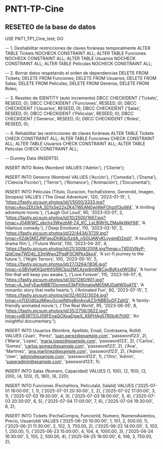 # PNT1-TP-Cine

## RESETEO de la base de datos
USE PNT1_TP1_Cine_test;
GO

-- 1. Deshabilitar restricciones de claves foráneas temporalmente
ALTER TABLE Tickets NOCHECK CONSTRAINT ALL;
ALTER TABLE Funciones NOCHECK CONSTRAINT ALL;
ALTER TABLE Usuarios NOCHECK CONSTRAINT ALL;
ALTER TABLE Peliculas NOCHECK CONSTRAINT ALL;

-- 2. Borrar datos respetando el orden de dependencias
DELETE FROM Tickets;
DELETE FROM Funciones;
DELETE FROM Usuarios;
DELETE FROM Salas;
DELETE FROM Peliculas;
DELETE FROM Generos;
DELETE FROM Roles;

-- 3. Reseteo de IDENTITY (auto incremento)
DBCC CHECKIDENT ('Tickets', RESEED, 0);
DBCC CHECKIDENT ('Funciones', RESEED, 0);
DBCC CHECKIDENT ('Usuarios', RESEED, 0);
DBCC CHECKIDENT ('Salas', RESEED, 0);
DBCC CHECKIDENT ('Peliculas', RESEED, 0);
DBCC CHECKIDENT ('Generos', RESEED, 0);
DBCC CHECKIDENT ('Roles', RESEED, 0);

-- 4. Rehabilitar las restricciones de claves foráneas
ALTER TABLE Tickets CHECK CONSTRAINT ALL;
ALTER TABLE Funciones CHECK CONSTRAINT ALL;
ALTER TABLE Usuarios CHECK CONSTRAINT ALL;
ALTER TABLE Peliculas CHECK CONSTRAINT ALL;

-- Dummy Data (INSERTS).

INSERT INTO Roles (Nombre) VALUES
('Admin'),
('Cliente');

INSERT INTO Generos (Nombre) VALUES
('Acción'),
('Comedia'),
('Drama'),
('Ciencia Ficción'),
('Terror'),
('Romance'),
('Animación'),
('Documental');

INSERT INTO Peliculas (Titulo, Duracion, FechaEstreno, GeneroId, Imagen, Sinopsis) VALUES
('The Great Adventure', 120, '2023-01-15', 1, 'https://fastly.picsum.photos/id/1/5000/3333.jpg?hmac=Asv2DU3rA_5D1xSe22xZK47WEAN0wjWeFOhzd13ujW4', 'A thrilling adventure movie.'),
('Laugh Out Loud', 90, '2023-03-01', 2, 'https://fastly.picsum.photos/id/10/2500/1667.jpg?hmac=J04WWC_ebchx3WwzbM-Z4_KC_LeLBWr5LZMaAkWkF68', 'A hilarious comedy.'),
('Deep Emotions', 110, '2023-02-10', 3, 'https://fastly.picsum.photos/id/22/4434/3729.jpg?hmac=fjZdkSMZJNFgsoDh8Qo5zdA_nSGUAWvKLyyqmEt2xs0', 'A touching drama film.'),
('Future World', 130, '2023-04-20', 4, 'https://fastly.picsum.photos/id/21/3008/2008.jpg?hmac=T8DSVNvP-QldCew7WD4jj_S3mWwxZPqdF0CNPksSko4', 'A sci-fi journey to the future.'),
('Night Terrors', 100, '2023-05-10', 5, 'https://fastly.picsum.photos/id/27/3264/1836.jpg?hmac=p3BVIgKKQpHhfGRRCbsi2MCAzw8mWBCayBsKxxtWO8g', 'A horror film that will keep you awake.'),
('Love Forever', 115, '2023-06-01', 6, 'https://fastly.picsum.photos/id/30/1280/901.jpg?hmac=A_hpFyEavMBB7Dsmmp53kPXKmatwM05MUDatlWSgATE', 'A romantic story that melts hearts.'),
('Animated Fun', 80, '2023-07-15', 7, 'https://fastly.picsum.photos/id/32/4032/3024.jpg?hmac=n7I3OdGszMIwuGcvplNthgBmAxvAZ3rNBBSuDFZaItQ', 'A family-friendly animated movie.'),
('The Real World', 95, '2023-08-05', 8, 'https://fastly.picsum.photos/id/35/2758/3622.jpg?hmac=xIB3RTEGJ59FEnaQOXoaDgwX_K6PHAg57R0b4t7tiX0', 'An insightful documentary.');

INSERT INTO Usuarios (Nombre, Apellido, Email, Contrasena, RolId) VALUES
('Juan', 'Perez', 'juan.perez@example.com', 'password123', 2),
('Maria', 'Lopez', 'maria.lopez@example.com', 'password123', 2),
('Carlos', 'Gomez', 'carlos.gomez@example.com', 'password123', 2),
('Ana', 'Martinez', 'ana.martinez@example.com', 'password123', 2),
('Admin', 'User', 'admin@example.com', 'password123', 1),
('Otro', 'Admin', 'superadmin@example.com', 'password123', 1);

INSERT INTO Salas (Numero, Capacidad) VALUES
(1, 100),
(2, 150),
(3, 200),
(4, 120),
(5, 180),
(6, 220);

INSERT INTO Funciones (FechaHora, PeliculaId, SalaId) VALUES
('2025-07-01 18:00:00', 1, 1),
('2025-07-01 20:30:00', 2, 2),
('2025-07-02 17:00:00', 3, 1),
('2025-07-02 19:30:00', 4, 3),
('2025-07-03 18:00:00', 5, 4),
('2025-07-03 20:30:00', 6, 5),
('2025-07-04 17:00:00', 7, 6),
('2025-07-04 19:30:00', 8, 2);

INSERT INTO Tickets (FechaCompra, FuncionId, Numero, NumeroAsientos, Precio, UsuarioId) VALUES
('2025-06-20 10:00:00', 1, 101, 2, 500.00, 1),
('2025-06-21 11:30:00', 2, 102, 3, 750.00, 2),
('2025-06-22 14:00:00', 3, 103, 1, 250.00, 1),
('2025-06-23 15:00:00', 4, 104, 4, 1000.00, 3),
('2025-06-24 16:30:00', 5, 105, 2, 500.00, 4),
('2025-06-25 18:00:00', 6, 106, 3, 750.00, 2);

